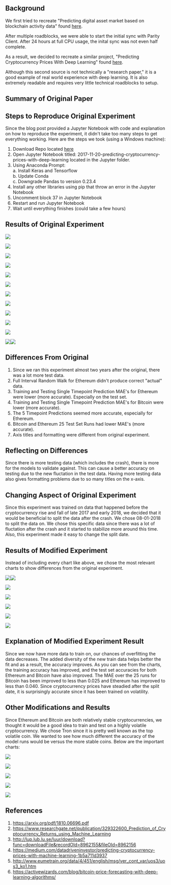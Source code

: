 ## Background

We first tried to recreate "Predicting digital asset market based on blockchain activity data" found [here](https://arxiv.org/pdf/1810.06696.pdf).

After multiple roadblocks, we were able to start the initial sync with Parity Client. After 24 hours at full CPU usage, the inital sync was not even half complete. 

As a result, we decided to recreate a similar project, "Predicting Cryptocurrency Prices With Deep Learning" found [here](https://dashee87.github.io/deep%20learning/python/predicting-cryptocurrency-prices-with-deep-learning/).

Although this second source is not technically a "research paper," it is a good example of real world experience with deep learning. It is also extremely readable and requires very little technical roadblocks to setup.



## Summary of Original Paper

## Steps to Reproduce Original Experiment

Since the blog post provided a Jupyter Notebook with code and explanation on how to reproduce the experiment, it didn't take too many steps to get everything working. Here are the steps we took (using a Windows machine):

1. Download Repo located [here](https://github.com/dashee87/blogScripts)
2. Open Jupyter Notebook titled: 2017-11-20-predicting-cryptocurrency-prices-with-deep-learning located in the Jupyter folder.
3. Using Anaconda Prompt:<br/>
  a. Install Keras and Tensorflow<br/>
  b. Update Conda<br/>
  c. Downgrade Pandas to version 0.23.4<br/>
4. Install any other libraries using pip that throw an error in the Jupyter Notebook
5. Uncomment block 37 in Jupyter Notebook
6. Restart and run Jupyter Notebook
7. Wait until everything finishes (could take a few hours)

## Results of Original Experiment
<p align="left">
  <img src="https://i.ibb.co/TtfxxwZ/Training-Testing-Set.png">
</p>
<p align="left">
  <img src="https://i.ibb.co/Wy2F6wb/Simple-Lag-Model.png">
</p>
<p align="left">
  <img src="https://i.ibb.co/wB9jygY/Single-Point-Random-Walk-Test-Set.png">
</p>
<p align="left">
  <img src="https://i.ibb.co/RPvHyVk/Full-Interval-Random-Walk.png">
</p>
<p align="left">
  <img src="https://i.ibb.co/4SBLtcb/Single-Point-Random-Walk.png">
</p>
<p align="left">
  <img src="https://i.ibb.co/j3brqPx/Training-Error.png">
</p>
<p align="left">
  <img src="https://i.ibb.co/82K3n32/Training-Set-Single-Point-Timepoint-Prediction.png">
</p>
<p align="left">
  <img src="https://i.ibb.co/TwqDLQR/Test-Set-Single-Timepoint-Prediction.png">
</p>
<p align="left">
  <img src="https://i.ibb.co/KNzj3KD/Training-Set-Single-Point-Timepoint-Prediction-Bitcoin.png">
</p>
<p align="left">
  <img src="https://i.ibb.co/3rxGZXP/Test-Set-Single-Timepoint-Prediction-Bitcoin.png">
</p>
<p align="left">
  <img src="https://i.ibb.co/FVTR385/Test-Set5-Timepoint-Predictions.png">
</p>
<p align="left">
  <img src="https://imgbb.com/"><img src="https://i.ibb.co/dcVy8VL/MAECharts.png">
</p>

## Differences From Original
1. Since we ran this experiment almost two years after the original, there was a lot more test data.
2. Full Interval Random Walk for Ethereum didn't produce correct "actual" data.
3. Training and Testing Single Timepoint Prediction MAE's for Ethereum were lower (more accurate). Especially on the test set.
4. Training and Testing Single Timepoint Prediction MAE's for Bitcoin were lower (more accurate).
5. The 5 Timepoint Predictions seemed more accurate, especially for Ethereum.
6. Bitcoin and Ethereum 25 Test Set Runs had lower MAE's (more accurate).
7. Axis titles and formatting were different from original experiment.

## Reflecting on Differences
Since there is more testing data (which includes the crash), there is more for the models to validate against. This can cause a better accuracy on testing due to the new fluctation in the test data. Having more testing data also gives formatting problems due to so many titles on the x-axis.

## Changing Aspect of Original Experiment
Since this experiment was trained on data that happened before the cryptocurrency rise and fall of late 2017 and early 2018, we decided that it would be beneficial to split the data after the crash. We chose 08-01-2018 to split the data on. We chose this specific data since there was a lot of fluctation after the crash and it started to stabilize more around this time. Also, this experiment made it easy to change the split date.

## Results of Modified Experiment
Instead of including every chart like above, we chose the most relevant charts to show differences from the original experiment.

<p align="left">
  <img src="https://imgbb.com/"><img src="https://i.ibb.co/ngnSPwQ/Training-Testing-Set-Final.png">
</p>
<p align="left">
  <img src="https://i.ibb.co/Wg6dg99/Training-Error-Final.png">
</p>
<p align="left">
  <img src="https://i.ibb.co/9sGr5jn/Test-Set-Single-Timepoint-Prediction-Final.png">
</p>
<p align="left">
  <img src="https://i.ibb.co/fdZ2sKf/Test-Set-Single-Timepoint-Prediction-Bitcoin-Final.png">
</p>
<p align="left">
  <img src="https://i.ibb.co/pdFYSRr/Test-Set5-Timepoint-Predictions-Final.png">
</p>
<p align="left">
  <img src="https://i.ibb.co/16QPBr2/MAECharts-Final.png">
</p>

## Explanation of Modified Experiment Result
Since we now have more data to train on, our chances of overfitting the data decreases. The added diversity of the new train data helps better the fit and as a result, the accuracy improves. As you can see from the charts, the training accuracy has improved, and the test set accuracies for both Ethereum and Bitcoin have also improved. The MAE over the 25 runs for Bitcoin has been improved to less than 0.025 and Ethereum has improved to less than 0.040. Since cryptocurrency prices have steadied after the split date, it is surprisingly accurate since it has been trained on volatility.

## Other Modifications and Results
Since Ethereum and Bitcoin are both relatively stable cryptocurrencies, we thought it would be a good idea to train and test on a highly volatile cryptocurrency. We chose Tron since it is pretty well known as the top volatile coin. We wanted to see how much different the accuracy of the model runs would be versus the more stable coins. Below are the important charts:

<p align="left">
  <img src="https://i.ibb.co/rbjXBbm/trontrainingerror.png">
</p>
<p align="left">
  <img src="https://i.ibb.co/L1xSn8d/tronsinglewalktestset.png">
</p>
<p align="left">
  <img src="https://i.ibb.co/Hrb85vh/tronsingletimepointtestset.png">
</p>
<p align="left">
  <img src="https://i.ibb.co/2qTWd6c/tron5testset.png">
</p>
<p align="left">
  <img src="https://i.ibb.co/cbK0q1q/tron25runs.png">
</p>


## References
1. https://arxiv.org/pdf/1810.06696.pdf
2. https://www.researchgate.net/publication/329322600_Prediction_of_Cryptocurrency_Returns_using_Machine_Learning
3. http://lup.lub.lu.se/luur/download?func=downloadFile&recordOId=8962155&fileOId=8962156
4. https://medium.com/datadriveninvestor/predicting-cryptocurrency-prices-with-machine-learning-1b5a711d3937
5. http://www.eumetrain.org/data/4/451/english/msg/ver_cont_var/uos3/uos3_ko1.htm
6. https://activewizards.com/blog/bitcoin-price-forecasting-with-deep-learning-algorithms/











```markdown
```


